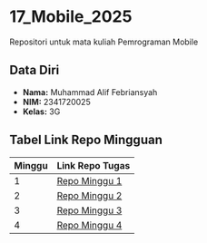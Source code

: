 # 17_Mobile_2025

Repositori untuk mata kuliah Pemrograman Mobile

## Data Diri

- **Nama:** Muhammad Alif Febriansyah
- **NIM:** 2341720025
- **Kelas:** 3G

## Tabel Link Repo Mingguan

| Minggu | Link Repo Tugas                                                               |
| ------ | ----------------------------------------------------------------------------- |
| 1      | [Repo Minggu 1](#)                                                            |
| 2      | [Repo Minggu 2](https://github.com/pipall/17_Mobile_2025/tree/main/Minggu-02) |
| 3      | [Repo Minggu 3](https://github.com/pipall/17_Mobile_2025/tree/main/Minggu-03) |
| 4      | [Repo Minggu 4](https://github.com/pipall/17_Mobile_2025/tree/main/Minggu-04) |
